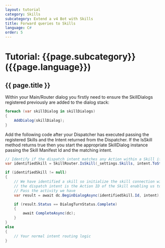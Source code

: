 ```yaml
---
layout: tutorial
category: Skills
subcategory: Extend a v4 Bot with Skills
title: Forward queries to Skills
language: C#
order: 5
---
```


# Tutorial: {{page.subcategory}} ({{page.language}})

## {{ page.title }}

Within your Main/Router dialog you firstly need to ensure the SkillDialogs registered previously are added to the dialog stack:

```csharp
foreach (var skillDialog in skillDialogs)
{
    AddDialog(skillDialog);
}
```

Add the following code after your Dispatcher has executed passing the registered Skills and the Intent returned from the Dispatcher. If the IsSkill method returns true then you start the appropriate SkillDialog instance passing the Skill Manifest Id and the matching intent.

```csharp
// Identify if the dispatch intent matches any Action within a Skill if so, we pass to the appropriate SkillDialog to hand-off
var identifiedSkill = SkillRouter.IsSkill(_settings.Skills, intent.ToString());

if (identifiedSkill != null)
{
    // We have identified a skill so initialize the skill connection with the target skill
    // the dispatch intent is the Action ID of the Skill enabling us to resolve the specific action and identify slots
    // Pass the activity we have
    var result = await dc.BeginDialogAsync(identifiedSkill.Id, intent);

    if (result.Status == DialogTurnStatus.Complete)
    {
        await CompleteAsync(dc);
    }
}
else
{
    // Your normal intent routing logic
}
```

